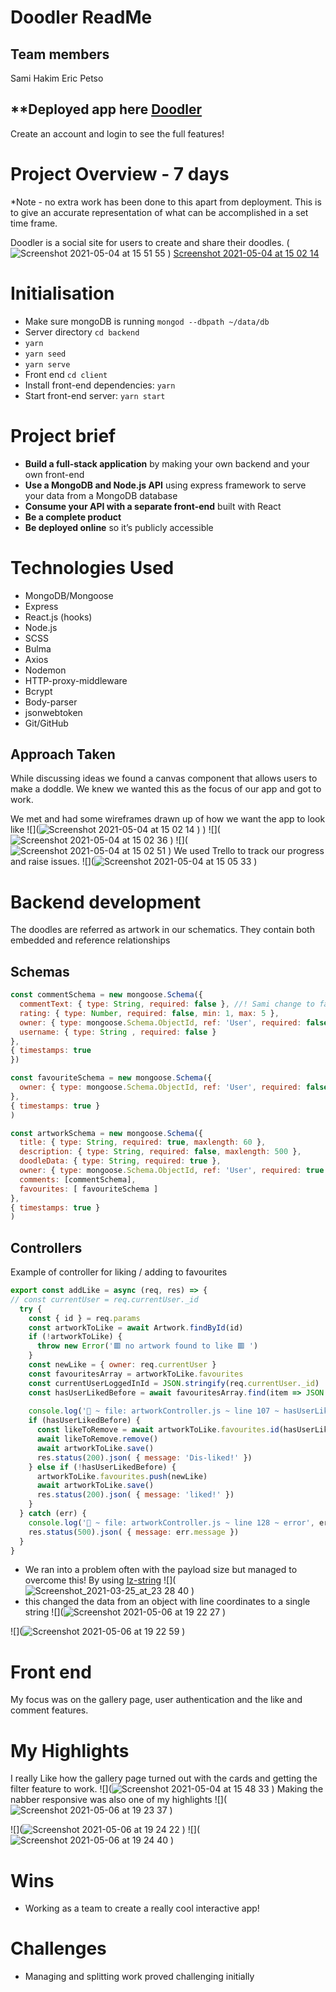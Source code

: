 # Doodler ReadMe 
## Team members
Sami Hakim 
Eric Petso
## **Deployed app here [Doodler](https://doodler.netlify.app/)
Create an account and login to see the full features! 
# Project Overview - 7 days
*Note - no extra work has been done to this apart from deployment. This is to give an accurate representation of what can be accomplished in a set time frame.

Doodler is a social site for users to create and share their doodles. 
(![Screenshot 2021-05-04 at 15 51 55](https://user-images.githubusercontent.com/76621344/117347278-cfd86d80-aea0-11eb-94fe-6664fea3c4bd.png)
)
[Screenshot 2021-05-04 at 15 02 14](https://user-images.githubusercontent.com/76621344/117347330-df57b680-aea0-11eb-9bd9-b775a9393255.png)


# Initialisation

* Make sure mongoDB is running  `mongod --dbpath ~/data/db`
* Server directory  `cd backend`
* `yarn`
* `yarn seed`
* `yarn serve`
* Front end  `cd client`
* Install front-end dependencies: `yarn`
* Start front-end server: `yarn start`

# Project brief
* **Build a full-stack application** by making your own backend and your own front-end
* **Use a MongoDB and Node.js API** using express framework to serve your data from a MongoDB database
* **Consume your API with a separate front-end** built with React
* **Be a complete product** 
* **Be deployed online** so it’s publicly accessible
# Technologies Used
* MongoDB/Mongoose
* Express
* React.js (hooks)
* Node.js
* SCSS
* Bulma
* Axios
* Nodemon
* HTTP-proxy-middleware
* Bcrypt
* Body-parser
* jsonwebtoken
* Git/GitHub

## Approach Taken 
While discussing ideas we found a canvas component that allows users to make a doddle. We knew we wanted this as the focus of our app and got to work. 

We met and had some wireframes drawn up of how we want the app to look like
![](![Screenshot 2021-05-04 at 15 02 14](https://user-images.githubusercontent.com/76621344/117347413-feeedf00-aea0-11eb-9e10-3bae4086906a.png)
)
)
![](![Screenshot 2021-05-04 at 15 02 36](https://user-images.githubusercontent.com/76621344/117347353-e8e11e80-aea0-11eb-83aa-149b94732de5.png)
)
![](![Screenshot 2021-05-04 at 15 02 51](https://user-images.githubusercontent.com/76621344/117347367-f0a0c300-aea0-11eb-999d-5bbf5e927476.png)
)
We used Trello to track our progress and raise issues.
![](![Screenshot 2021-05-04 at 15 05 33](https://user-images.githubusercontent.com/76621344/117347379-f4344a00-aea0-11eb-8636-85a235de9940.png)
)


# Backend development
The doodles are referred as artwork in our schematics. They contain both  embedded and reference relationships
## Schemas
``` javascript
const commentSchema = new mongoose.Schema({
  commentText: { type: String, required: false }, //! Sami change to false for star rating 
  rating: { type: Number, required: false, min: 1, max: 5 },
  owner: { type: mongoose.Schema.ObjectId, ref: 'User', required: false },
  username: { type: String , required: false }
},
{ timestamps: true
})

const favouriteSchema = new mongoose.Schema({
  owner: { type: mongoose.Schema.ObjectId, ref: 'User', required: false }
},
{ timestamps: true }
)

const artworkSchema = new mongoose.Schema({
  title: { type: String, required: true, maxlength: 60 },
  description: { type: String, required: false, maxlength: 500 },
  doodleData: { type: String, required: true },
  owner: { type: mongoose.Schema.ObjectId, ref: 'User', required: true  },
  comments: [commentSchema],
  favourites: [ favouriteSchema ]
},
{ timestamps: true }
)
```

## Controllers
Example of controller for liking / adding to favourites
``` javascript
export const addLike = async (req, res) => {
// const currentUser = req.currentUser._id
  try {
    const { id } = req.params
    const artworkToLike = await Artwork.findById(id)
    if (!artworkToLike) {
      throw new Error('🟥 no artwork found to like 🟥 ')
    }
    const newLike = { owner: req.currentUser }
    const favouritesArray = artworkToLike.favourites 
    const currentUserLoggedInId = JSON.stringify(req.currentUser._id)
    const hasUserLikedBefore = await favouritesArray.find(item => JSON.stringify(item.owner._id) === currentUserLoggedInId) 
    
    console.log('🐝 ~ file: artworkController.js ~ line 107 ~ hasUserLikedBefore', hasUserLikedBefore)
    if (hasUserLikedBefore) {
      const likeToRemove = await artworkToLike.favourites.id(hasUserLikedBefore._id)
      await likeToRemove.remove()
      await	artworkToLike.save()
      res.status(200).json( { message: 'Dis-liked!' })
    } else if (!hasUserLikedBefore) {
      artworkToLike.favourites.push(newLike)
      await	artworkToLike.save()
      res.status(200).json( { message: 'liked!' })
    }
  } catch (err) {
    console.log('🐝 ~ file: artworkController.js ~ line 128 ~ error', err)
    res.status(500).json( { message: err.message })
  }
}
```
* We ran into a problem often with the payload size but managed to overcome this! By using [lz-string](https://pieroxy.net/blog/pages/lz-string/guide.html)
![](![Screenshot_2021-03-25_at_23 28 40](https://user-images.githubusercontent.com/76621344/117347467-0f9f5500-aea1-11eb-8b34-39a4f0aeff95.png)
)
* this changed the data from an object with line coordinates to a single string 
![](![Screenshot 2021-05-06 at 19 22 27](https://user-images.githubusercontent.com/76621344/117347475-11691880-aea1-11eb-8ce1-8cea4686376a.png)
)

![](![Screenshot 2021-05-06 at 19 22 59](https://user-images.githubusercontent.com/76621344/117347484-14fc9f80-aea1-11eb-8bcf-7e78a246ca04.png)
)


# Front end
My focus was on the gallery page, user authentication and the like and comment features.

# My Highlights
I really Like how the gallery page turned out with the cards and getting the filter feature to work.
![](![Screenshot 2021-05-04 at 15 48 33](https://user-images.githubusercontent.com/76621344/117347501-18902680-aea1-11eb-94ed-28aa5cf69990.png)
)
Making the nabber responsive was also one of my highlights 
![](![Screenshot 2021-05-06 at 19 23 37](https://user-images.githubusercontent.com/76621344/117347537-22b22500-aea1-11eb-8299-977623cbb4e0.png)
)

![](![Screenshot 2021-05-06 at 19 24 22](https://user-images.githubusercontent.com/76621344/117347557-29d93300-aea1-11eb-88f4-6188f85064f6.png)
)
![](![Screenshot 2021-05-06 at 19 24 40](https://user-images.githubusercontent.com/76621344/117347568-2cd42380-aea1-11eb-8392-c1c25fda8a07.png)
)

# Wins 
* Working as a team to create a really cool interactive app!
# Challenges 
* Managing and splitting work proved challenging initially 


